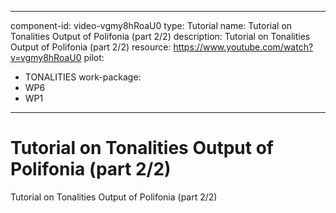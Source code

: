 
---
component-id: video-vgmy8hRoaU0
type: Tutorial
name: Tutorial on Tonalities Output of Polifonia (part 2/2)
description: Tutorial on Tonalities Output of Polifonia (part 2/2)
resource: https://www.youtube.com/watch?v=vgmy8hRoaU0
pilot:
- TONALITIES
work-package:
- WP6
- WP1
---

# Tutorial on Tonalities Output of Polifonia (part 2/2)

Tutorial on Tonalities Output of Polifonia (part 2/2)

